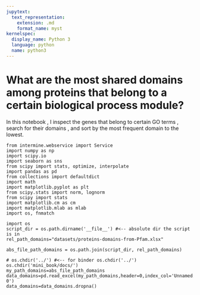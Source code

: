 ```yaml
---
jupytext:
  text_representation:
    extension: .md
    format_name: myst
kernelspec:
  display_name: Python 3
  language: python
  name: python3
---
```


# What are the most shared domains among proteins that belong to a certain biological process module? 

 In this notebook , I inspect the genes that belong to certain GO terms , search for their domains , and sort by the most frequent domain to the lowest. 

```{code-cell} ipython3
from intermine.webservice import Service
import numpy as np
import scipy.io
import seaborn as sns
from scipy import stats, optimize, interpolate
import pandas as pd
from collections import defaultdict 
import math
import matplotlib.pyplot as plt
from scipy.stats import norm, lognorm
from scipy import stats
import matplotlib.cm as cm
import matplotlib.mlab as mlab
import os, fnmatch
```

```{code-cell} ipython3
import os
script_dir = os.path.dirname('__file__') #<-- absolute dir the script is in
rel_path_domains="datasets/proteins-domains-from-Pfam.xlsx"

abs_file_path_domains = os.path.join(script_dir, rel_path_domains)

# os.chdir('../') #<-- for binder os.chdir('../')
os.chdir('mini_book/docs/')
my_path_domains=abs_file_path_domains
data_domains=pd.read_excel(my_path_domains,header=0,index_col='Unnamed: 0')
data_domains=data_domains.dropna()
```